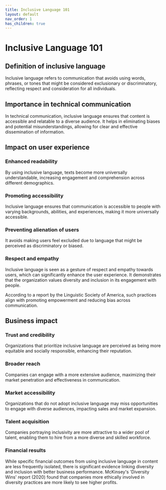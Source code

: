 ```yaml
---
title: Inclusive Language 101
layout: default
nav_order: 1
has_children: true
---
```

# Inclusive Language 101

## Definition of inclusive language

Inclusive language refers to communication that avoids using words, phrases, or tones that might be considered exclusionary or discriminatory, reflecting respect and consideration for all individuals.

## Importance in technical communication

In technical communication, inclusive language ensures that content is accessible and relatable to a diverse audience. It helps in eliminating biases and potential misunderstandings, allowing for clear and effective dissemination of information.

## Impact on user experience

### Enhanced readability

By using inclusive language, texts become more universally understandable, increasing engagement and comprehension across different demographics.

### Promoting accessibility

Inclusive language ensures that communication is accessible to people with varying backgrounds, abilities, and experiences, making it more universally accessible.

### Preventing alienation of users

It avoids making users feel excluded due to language that might be perceived as discriminatory or biased.

### Respect and empathy

Inclusive language is seen as a gesture of respect and empathy towards users, which can significantly enhance the user experience. It demonstrates that the organization values diversity and inclusion in its engagement with people.

According to a report by the Linguistic Society of America, such practices align with promoting empowerment and reducing bias across communication.

## Business impact

### Trust and credibility

Organizations that prioritize inclusive language are perceived as being more equitable and socially responsible, enhancing their reputation.

### Broader reach

Companies can engage with a more extensive audience, maximizing their market penetration and effectiveness in communication.

### Market accessibility

Organizations that do not adopt inclusive language may miss opportunities to engage with diverse audiences, impacting sales and market expansion.

### Talent acquisition

Companies portraying inclusivity are more attractive to a wider pool of talent, enabling them to hire from a more diverse and skilled workforce.

### Financial results

While specific financial outcomes from using inclusive language in content are less frequently isolated, there is significant evidence linking diversity and inclusion with better business performance. McKinsey's 'Diversity Wins' report (2020) found that companies more ethically involved in diversity practices are more likely to see higher profits.
